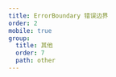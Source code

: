 ```yaml
---
title: ErrorBoundary 错误边界
order: 2
mobile: true
group:
  title: 其他
  order: 7
  path: other
---
```


<code src="../demo/ErrorBoundary.tsx"></code>
<API src="../src/ErrorBoundary.tsx"></API>
